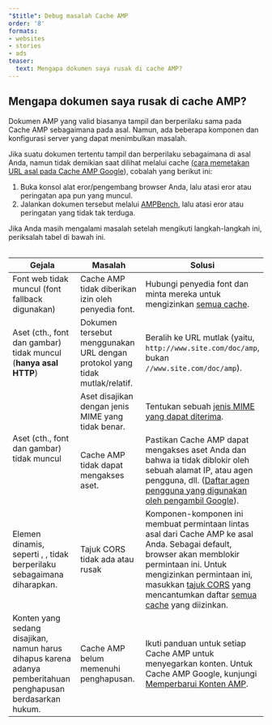```yaml
---
"$title": Debug masalah Cache AMP
order: '8'
formats:
- websites
- stories
- ads
teaser:
  text: Mengapa dokumen saya rusak di cache AMP?
---
```


<!--
This file is imported from https://github.com/ampproject/amphtml/blob/master/spec/amp-cache-debugging.md.
Please do not change this file.
If you have found a bug or an issue please
have a look and request a pull request there.
-->

## Mengapa dokumen saya rusak di cache AMP? <a name="why-is-my-doc-broken-on-an-amp-cache"></a>

Dokumen AMP yang valid biasanya tampil dan berperilaku sama pada Cache AMP sebagaimana pada asal. Namun, ada beberapa komponen dan konfigurasi server yang dapat menimbulkan masalah.

Jika suatu dokumen tertentu tampil dan berperilaku sebagaimana di asal Anda, namun tidak demikian saat dilihat melalui cache [(cara memetakan URL asal pada Cache AMP Google](https://developers.google.com/amp/cache/overview#amp-cache-url-format)), cobalah yang berikut ini:

1. Buka konsol alat eror/pengembang browser Anda, lalu atasi eror atau peringatan apa pun yang muncul.
2. Jalankan dokumen tersebut melalui [AMPBench](https://search.google.com/test/amp), lalu atasi eror atau peringatan yang tidak tak terduga.

Jika Anda masih mengalami masalah setelah mengikuti langkah-langkah ini, periksalah tabel di bawah ini.

<table>
<table>
  <thead>
    <tr>
      <th width="30%">Gejala</th>
      <th width="30%">Masalah</th>
      <th width="40%">Solusi</th>
    </tr>
  </thead>
  <tbody>
    <tr>
      <td>Font web tidak muncul (font fallback digunakan)</td>
      <td>Cache AMP tidak diberikan izin oleh penyedia font.</td>
      <td>Hubungi penyedia font dan minta mereka untuk mengizinkan <a href="https://amp.dev/documentation/guides-and-tutorials/learn/amp-caches-and-cors/amp-cors-requests#cors-security-in-amp">semua cache</a>.</td>
    </tr>
    <tr>
      <td>Aset (cth., font dan gambar) tidak muncul (<strong>hanya asal HTTP</strong>)</td>
      <td>Dokumen tersebut menggunakan URL dengan protokol yang tidak mutlak/relatif.</td>
      <td>Beralih ke URL mutlak (yaitu, <code>http://www.site.com/doc/amp</code>, bukan <code>//www.site.com/doc/amp</code>).</td>
    </tr>
    <tr>
      <td rowspan="2">Aset (cth., font dan gambar) tidak muncul</td>
      <td>Aset disajikan dengan jenis MIME yang tidak benar.</td>
      <td>Tentukan sebuah <a href="https://github.com/ampproject/amphtml/blob/master/spec/amp-cache-guidelines.md#guidelines-accepted-mime-types">jenis MIME yang dapat diterima</a>.</td>
    </tr>
    <tr>
      <td>Cache AMP tidak dapat mengakses aset.</td>
      <td>Pastikan Cache AMP dapat mengakses aset Anda dan bahwa ia tidak diblokir oleh sebuah alamat IP, atau agen pengguna, dll. (<a href="https://support.google.com/webmasters/answer/1061943?hl=en">Daftar agen pengguna yang digunakan oleh pengambil Google</a>).</td>
    </tr>
    <tr>
      <td>Elemen dinamis, seperti <code><amp-form></amp-form></code>, <code><amp-list></amp-list></code>, tidak berperilaku sebagaimana diharapkan.</td>
      <td>Tajuk CORS tidak ada atau rusak</td>
      <td>Komponen-komponen ini membuat permintaan lintas asal dari Cache AMP ke asal Anda. Sebagai default, browser akan memblokir permintaan ini. Untuk mengizinkan permintaan ini, masukkan <a href="https://developer.mozilla.org/en-US/docs/Web/HTTP/Access_control_CORS">tajuk CORS</a> yang mencantumkan daftar <a href="https://amp.dev/documentation/guides-and-tutorials/amp-cors-requests.html">semua cache</a> yang diizinkan.</td>
    </tr>
    <tr>
      <td>Konten yang sedang disajikan, namun harus dihapus karena adanya pemberitahuan penghapusan berdasarkan hukum.</td>
      <td>Cache AMP belum memenuhi penghapusan.</td>
      <td>Ikuti panduan untuk setiap Cache AMP untuk menyegarkan konten. Untuk Cache AMP Google, kunjungi <a href="https://developers.google.com/amp/cache/update-cache">Memperbarui Konten AMP</a>.</td>
    </tr>
</tbody>
</table>

</table>
